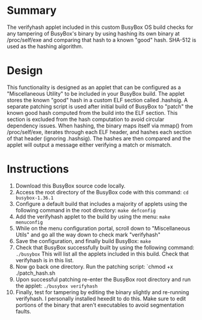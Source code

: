 # Summary
The verifyhash applet included in this custom BusyBox OS build checks for any tampering of BusyBox's binary by using hashing its own binary at /proc/self/exe and comparing that hash to a known "good" hash.
SHA-512 is used as the hashing algorithm.

# Design
This functionality is designed as an applet that can be configured as a "Miscellaneous Utility" to be included in your BusyBox build.
The applet stores the known "good" hash in a custom ELF section called .hashsig. A separate patching script is used after initial build of BusyBox to "patch" the known good hash computed from the build into the ELF section. This section is excluded from the hash computation to avoid circular dependency issues.
When hashing, the binary maps itself via mmap() from /proc/self/exe, iterates through each ELF header, and hashes each section of that header (ignoring .hashsig).
The hashes are then compared and the applet will output a message either verifying a match or mismatch.

# Instructions
1. Download this BusyBox source code locally.
2. Access the root directory of the BusyBox code with this command: `cd busybox-1.36.1`
4. Configure a default build that includes a majority of applets using the following command in the root directory: `make defconfig`
5. Add the verifyhash applet to the build by using the menu: `make menuconfig`
6. While on the menu configuration portal, scroll down to "Miscellaneous Utils" and go all the way down to check mark "verifyhash"
7. Save the configuration, and finally build BusyBox: `make`
8. Check that BusyBox successfully built by using the following command: `./busybox` This will list all the applets included in this build. Check that verifyhash is in this list.
9. Now go back one directory. Run the patching script: `chmod +x ./patch_hash.sh
10. Upon successful patching re-enter the BusyBox root directory and run the applet: `./busybox verifyhash`
11. Finally, test for tampering by editing the binary slightly and re-running verifyhash. I personally installed hexedit to do this. Make sure to edit portions of the binary that aren't executables to avoid segmentation faults.
